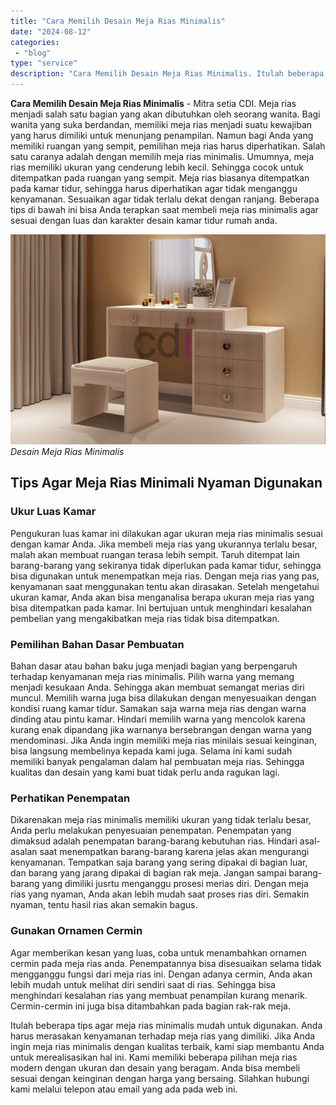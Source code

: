 ```yaml
---
title: "Cara Memilih Desain Meja Rias Minimalis"
date: "2024-08-12"
categories:
 - "blog"
type: "service"
description: "Cara Memilih Desain Meja Rias Minimalis. Itulah beberapa tips agar meja rias minimalis mudah untuk digunakan. Anda harus merasakan kenyamanan terhadap meja r..."
---
```


**Cara Memilih Desain Meja Rias Minimalis** - Mitra setia CDI. Meja rias menjadi salah satu bagian yang akan dibutuhkan oleh seorang wanita. Bagi wanita yang suka berdandan, memiliki meja rias menjadi suatu kewajiban yang harus dimiliki untuk menunjang penampilan. Namun bagi Anda yang memiliki ruangan yang sempit, pemilihan meja rias harus diperhatikan. Salah satu caranya adalah dengan memilih meja rias minimalis. Umumnya, meja rias memiliki ukuran yang cenderung lebih kecil. Sehingga cocok untuk ditempatkan pada ruangan yang sempit. Meja rias biasanya ditempatkan pada kamar tidur, sehingga harus diperhatikan agar tidak menganggu kenyamanan. Sesuaikan agar tidak terlalu dekat dengan ranjang. Beberapa tips di bawah ini bisa Anda terapkan saat membeli meja rias minimalis agar sesuai dengan luas dan karakter desain kamar tidur rumah anda.

![Cara Memilih Desain Meja Rias Minimalis](/images/blog/meja-rias-minimalis.jpg)
*Desain Meja Rias Minimalis*

## Tips Agar Meja Rias Minimali Nyaman Digunakan

### Ukur Luas Kamar

Pengukuran luas kamar ini dilakukan agar ukuran meja rias minimalis sesuai dengan kamar Anda. Jika membeli meja rias yang ukurannya terlalu besar, malah akan membuat ruangan terasa lebih sempit. Taruh ditempat lain barang-barang yang sekiranya tidak diperlukan pada kamar tidur, sehingga bisa digunakan untuk menempatkan meja rias. Dengan meja rias yang pas, kenyamanan saat menggunakan tentu akan dirasakan. Setelah mengetahui ukuran kamar, Anda akan bisa menganalisa berapa ukuran meja rias yang bisa ditempatkan pada kamar. Ini bertujuan untuk menghindari kesalahan pembelian yang mengakibatkan meja rias tidak bisa ditempatkan.

### Pemilihan Bahan Dasar Pembuatan

Bahan dasar atau bahan baku juga menjadi bagian yang berpengaruh terhadap kenyamanan meja rias minimalis. Pilih warna yang memang menjadi kesukaan Anda. Sehingga akan membuat semangat merias diri muncul. Memilih warna juga bisa dilakukan dengan menyesuaikan dengan kondisi ruang kamar tidur. Samakan saja warna meja rias dengan warna dinding atau pintu kamar. Hindari memilih warna yang mencolok karena kurang enak dipandang jika warnanya bersebrangan dengan warna yang mendominasi. Jika Anda ingin memiliki meja rias minilais sesuai keinginan, bisa langsung membelinya kepada kami juga. Selama ini kami sudah memiliki banyak pengalaman dalam hal pembuatan meja rias. Sehingga kualitas dan desain yang kami buat tidak perlu anda ragukan lagi.

### Perhatikan Penempatan

Dikarenakan meja rias minimalis memiliki ukuran yang tidak terlalu besar, Anda perlu melakukan penyesuaian penempatan. Penempatan yang dimaksud adalah penempatan barang-barang kebutuhan rias. Hindari asal-asalan saat menempatkan barang-barang karena jelas akan mengurangi kenyamanan. Tempatkan saja barang yang sering dipakai di bagian luar, dan barang yang jarang dipakai di bagian rak meja. Jangan sampai barang-barang yang dimiliki jusrtu menganggu prosesi merias diri. Dengan meja rias yang nyaman, Anda akan lebih mudah saat proses rias diri. Semakin nyaman, tentu hasil rias akan semakin bagus.

### Gunakan Ornamen Cermin

Agar memberikan kesan yang luas, coba untuk menambahkan ornamen cermin pada meja rias anda. Penempatannya bisa disesuaikan selama tidak mengganggu fungsi dari meja rias ini. Dengan adanya cermin, Anda akan lebih mudah untuk melihat diri sendiri saat di rias. Sehingga bisa menghindari kesalahan rias yang membuat penampilan kurang menarik. Cermin-cermin ini juga bisa ditambahkan pada bagian rak-rak meja.

Itulah beberapa tips agar meja rias minimalis mudah untuk digunakan. Anda harus merasakan kenyamanan terhadap meja rias yang dimiliki. Jika Anda ingin meja rias minimalis dengan kualitas terbaik, kami siap membantu Anda untuk merealisasikan hal ini. Kami memiliki beberapa pilihan meja rias modern dengan ukuran dan desain yang beragam. Anda bisa membeli sesuai dengan keinginan dengan harga yang bersaing. Silahkan hubungi kami melalui telepon atau email yang ada pada web ini.

